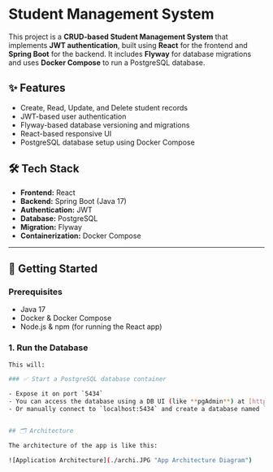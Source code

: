 # Student Management System

This project is a **CRUD-based Student Management System** that implements **JWT authentication**, built using **React** for the frontend and **Spring Boot** for the backend. It includes **Flyway** for database migrations and uses **Docker Compose** to run a PostgreSQL database.

## ✨ Features

- Create, Read, Update, and Delete student records
- JWT-based user authentication
- Flyway-based database versioning and migrations
- React-based responsive UI
- PostgreSQL database setup using Docker Compose

## 🛠️ Tech Stack

- **Frontend:** React
- **Backend:** Spring Boot (Java 17)
- **Authentication:** JWT
- **Database:** PostgreSQL
- **Migration:** Flyway
- **Containerization:** Docker Compose

---

## 🚀 Getting Started

### Prerequisites

- Java 17
- Docker & Docker Compose
- Node.js & npm (for running the React app)

### 1. Run the Database

```bash
This will:

### ✅ Start a PostgreSQL database container

- Expose it on port `5434`
- You can access the database using a DB UI (like **pgAdmin**) at [http://localhost:5050](http://localhost:5050)
- Or manually connect to `localhost:5434` and create a database named `HahnStudents`


## 🗂️ Architecture

The architecture of the app is like this:

![Application Architecture](./archi.JPG "App Architecture Diagram")

